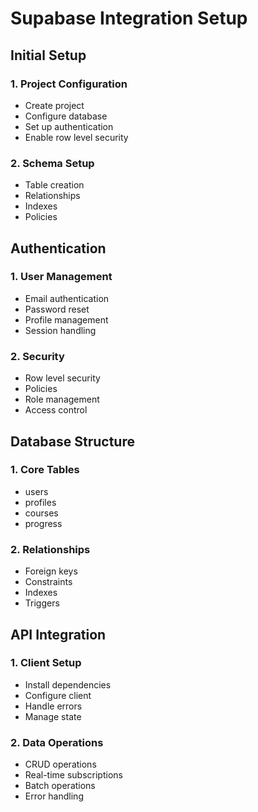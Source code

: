 # Supabase Integration Setup

## Initial Setup
### 1. Project Configuration
- Create project
- Configure database
- Set up authentication
- Enable row level security

### 2. Schema Setup
- Table creation
- Relationships
- Indexes
- Policies

## Authentication
### 1. User Management
- Email authentication
- Password reset
- Profile management
- Session handling

### 2. Security
- Row level security
- Policies
- Role management
- Access control

## Database Structure
### 1. Core Tables
- users
- profiles
- courses
- progress

### 2. Relationships
- Foreign keys
- Constraints
- Indexes
- Triggers

## API Integration
### 1. Client Setup
- Install dependencies
- Configure client
- Handle errors
- Manage state

### 2. Data Operations
- CRUD operations
- Real-time subscriptions
- Batch operations
- Error handling